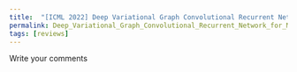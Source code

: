 ```yaml
---
title:  "[ICML 2022] Deep Variational Graph Convolutional Recurrent Network for Multivariate Time Series Anomaly Detection"
permalink: Deep_Variational_Graph_Convolutional_Recurrent_Network_for_Multivariate_Time_Series_Anomaly_Detection.html
tags: [reviews]
---
```


Write your comments
